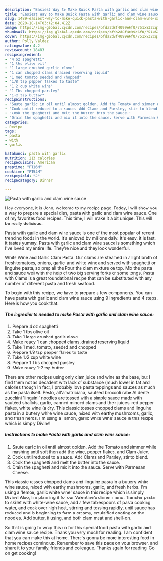 ```yaml
---
description: "Easiest Way to Make Quick Pasta with garlic and clam wine sauce"
title: "Easiest Way to Make Quick Pasta with garlic and clam wine sauce"
slug: 1489-easiest-way-to-make-quick-pasta-with-garlic-and-clam-wine-sauce
date: 2020-10-14T03:42:04.412Z
image: https://img-global.cpcdn.com/recipes/bfda2d8f4099e6f0/751x532cq70/pasta-with-garlic-and-clam-wine-sauce-recipe-main-photo.jpg
thumbnail: https://img-global.cpcdn.com/recipes/bfda2d8f4099e6f0/751x532cq70/pasta-with-garlic-and-clam-wine-sauce-recipe-main-photo.jpg
cover: https://img-global.cpcdn.com/recipes/bfda2d8f4099e6f0/751x532cq70/pasta-with-garlic-and-clam-wine-sauce-recipe-main-photo.jpg
author: Polly Valdez
ratingvalue: 4.2
reviewcount: 18483
recipeingredient:
- "4 oz spaghetti"
- "1 tbs olive oil"
- "1 large crushed garlic clove"
- "1 can chopped clams drained reserving liquid"
- "1 med tomato seeded and chopped"
- "1/8 tsp pepper flakes to taste"
- "1 2 cup white wine"
- "1 Tbs chopped parsley"
- "1-2 tsp butter"
recipeinstructions:
- "Saute garlic in oil until almost golden. Add the Tomato and simmer while mashing until soft then add the wine, pepper flakes, and Clam Juice."
- "Cook until reduced to a sauce. Add Clams and Parsley, stir to blend."
- "Cook the spaghetti and melt the butter into the sauce."
- "Drain the spaghetti and mix it into the sauce. Serve with Parmesan Cheese."
categories:
- Recipe
tags:
- pasta
- with
- garlic

katakunci: pasta with garlic 
nutrition: 213 calories
recipecuisine: American
preptime: "PT16M"
cooktime: "PT54M"
recipeyield: "2"
recipecategory: Dinner

---
```



![Pasta with garlic and clam wine sauce](https://img-global.cpcdn.com/recipes/bfda2d8f4099e6f0/751x532cq70/pasta-with-garlic-and-clam-wine-sauce-recipe-main-photo.jpg)

Hey everyone, it is John, welcome to my recipe page. Today, I will show you a way to prepare a special dish, pasta with garlic and clam wine sauce. One of my favorites food recipes. This time, I will make it a bit unique. This will be really delicious.

Pasta with garlic and clam wine sauce is one of the most popular of recent trending foods in the world. It's enjoyed by millions daily. It's easy, it is fast, it tastes yummy. Pasta with garlic and clam wine sauce is something which I've loved my entire life. They're nice and they look wonderful.

White Wine and Garlic Clam Pasta. Our clams are steamed in a light broth of fresh tomatoes, onions, garlic, and white wine and served with spaghetti or linguine pasta, so prep all the Pour the clam mixture on top. Mix the pasta and sauce well with the help of two big serving forks or some tongs. Pasta with Clams is a great foundational recipe that can be substituted with any number of different pasta and fresh seafood.


To begin with this recipe, we have to prepare a few components. You can have pasta with garlic and clam wine sauce using 9 ingredients and 4 steps. Here is how you cook that.

<!--inarticleads1-->

##### The ingredients needed to make Pasta with garlic and clam wine sauce:

1. Prepare 4 oz spaghetti
1. Take 1 tbs olive oil
1. Take 1 large crushed garlic clove
1. Make ready 1 can chopped clams, drained reserving liquid
1. Take 1 med. tomato, seeded and chopped
1. Prepare 1/8 tsp pepper flakes to taste
1. Take 1 ⁄2 cup white wine
1. Prepare 1 Tbs chopped parsley
1. Make ready 1-2 tsp butter


There are other recipes using only clam juice and wine as the base, but I find them not as decadent with lack of substance (much lower in fat and calories though In fact, I probably love pasta toppings and sauces as much as the pasta itself. Pesto, all&#39;amatriciana, sautéed broccoli rabe Al dente zucchini &#39;linguini&#39; noodles are tossed with a simple sauce made with sautéed shallots, garlic, canned minced clams and their juices, red pepper flakes, white wine (a dry. This classic tosses chopped clams and linguine pasta in a buttery white wine sauce, mixed with earthy mushrooms, garlic, and fresh herbs. I&#39;m using a &#39;lemon, garlic white wine&#39; sauce in this recipe which is simply Divine! 

<!--inarticleads2-->

##### Instructions to make Pasta with garlic and clam wine sauce:

1. Saute garlic in oil until almost golden. Add the Tomato and simmer while mashing until soft then add the wine, pepper flakes, and Clam Juice.
1. Cook until reduced to a sauce. Add Clams and Parsley, stir to blend.
1. Cook the spaghetti and melt the butter into the sauce.
1. Drain the spaghetti and mix it into the sauce. Serve with Parmesan Cheese.


This classic tosses chopped clams and linguine pasta in a buttery white wine sauce, mixed with earthy mushrooms, garlic, and fresh herbs. I&#39;m using a &#39;lemon, garlic white wine&#39; sauce in this recipe which is simply Divine! Also, I&#39;m planning it for our Valentine&#39;s dinner menu. Transfer pasta to skillet with white-wine sauce, add a few tablespoons of pasta cooking water, and cook over high heat, stirring and tossing rapidly, until sauce has reduced and is beginning to form a creamy, emulsified coating on the noodles. Add butter, if using, and both clam meat and shell-on. 

So that is going to wrap this up for this special food pasta with garlic and clam wine sauce recipe. Thank you very much for reading. I am confident that you can make this at home. There's gonna be more interesting food in home recipes coming up. Remember to save this page on your browser, and share it to your family, friends and colleague. Thanks again for reading. Go on get cooking!
